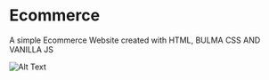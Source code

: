 # Ecommerce
 A simple Ecommerce Website created with HTML, BULMA CSS AND VANILLA JS

![Alt Text](https://github.com/DTGlov/Ecommerce/blob/main/ezgif.com-gif-maker%20(1).gif)
